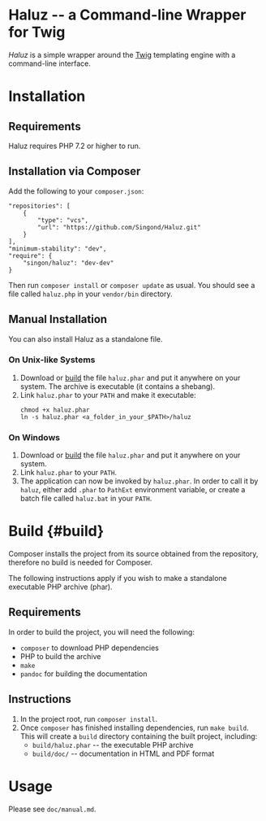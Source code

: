 Haluz -- a Command-line Wrapper for Twig
======================================
_Haluz_ is a simple wrapper around the [Twig](https://twig.symfony.com/)
templating engine with a command-line interface.

Installation
============
Requirements
------------
Haluz requires PHP 7.2 or higher to run.

Installation via Composer
-------------------------
Add the following to your `composer.json`:
```
"repositories": [
	{
		"type": "vcs",
		"url": "https://github.com/Singond/Haluz.git"
	}
],
"minimum-stability": "dev",
"require": {
	"singon/haluz": "dev-dev"
}
```
Then run `composer install` or `composer update` as usual. You should see
a file called `haluz.php` in your `vendor/bin` directory.

Manual Installation
-------------------
You can also install Haluz as a standalone file.

### On Unix-like Systems
1) Download or [build](#build) the file `haluz.phar` and put it anywhere
   on your system. The archive is executable (it contains a shebang).
2) Link `haluz.phar` to your `PATH` and make it executable:
    ```
    chmod +x haluz.phar
    ln -s haluz.phar <a_folder_in_your_$PATH>/haluz
    ```

### On Windows
1) Download or [build](#build) the file `haluz.phar` and put it anywhere
   on your system.
2) Link `haluz.phar` to your `PATH`.
3) The application can now be invoked by `haluz.phar`. In order to call it by
   `haluz`, either add `.phar` to `PathExt` environment variable,
   or create a batch file called `haluz.bat` in your `PATH`.


Build {#build}
=====
Composer installs the project from its source obtained from the repository,
therefore no build is needed for Composer.

The following instructions apply if you wish to make a standalone executable
PHP archive (phar).

Requirements
------------
In order to build the project, you will need the following:

- `composer` to download PHP dependencies
- PHP to build the archive
- `make`
- `pandoc` for building the documentation

Instructions
------------
1) In the project root, run `composer install`.
2) Once `composer` has finished installing dependencies, run `make build`.
   This will create a `build` directory containing the built project, including:
   - `build/haluz.phar` -- the executable PHP archive
   - `build/doc/` -- documentation in HTML and PDF format

Usage
=====
Please see `doc/manual.md`.

